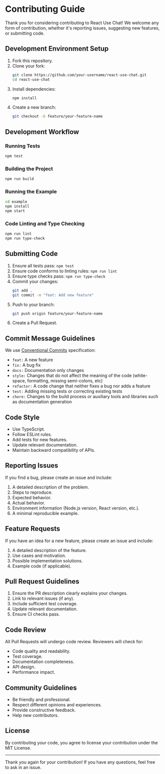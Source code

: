 # Contributing Guide

Thank you for considering contributing to React Use Chat! We welcome any form of contribution, whether it's reporting issues, suggesting new features, or submitting code.

## Development Environment Setup

1.  Fork this repository.
2.  Clone your fork:
    ```bash
    git clone https://github.com/your-username/react-use-chat.git
    cd react-use-chat
    ```
3.  Install dependencies:
    ```bash
    npm install
    ```
4.  Create a new branch:
    ```bash
    git checkout -b feature/your-feature-name
    ```

## Development Workflow

### Running Tests

```bash
npm test
```

### Building the Project

```bash
npm run build
```

### Running the Example

```bash
cd example
npm install
npm start
```

### Code Linting and Type Checking

```bash
npm run lint
npm run type-check
```

## Submitting Code

1.  Ensure all tests pass: `npm test`
2.  Ensure code conforms to linting rules: `npm run lint`
3.  Ensure type checks pass: `npm run type-check`
4.  Commit your changes:
    ```bash
    git add .
    git commit -m "feat: Add new feature"
    ```
5.  Push to your branch:
    ```bash
    git push origin feature/your-feature-name
    ```
6.  Create a Pull Request.

## Commit Message Guidelines

We use [Conventional Commits](https://www.conventionalcommits.org/) specification:

-   `feat:` A new feature
-   `fix:` A bug fix
-   `docs:` Documentation only changes
-   `style:` Changes that do not affect the meaning of the code (white-space, formatting, missing semi-colons, etc)
-   `refactor:` A code change that neither fixes a bug nor adds a feature
-   `test:` Adding missing tests or correcting existing tests
-   `chore:` Changes to the build process or auxiliary tools and libraries such as documentation generation

## Code Style

-   Use TypeScript.
-   Follow ESLint rules.
-   Add tests for new features.
-   Update relevant documentation.
-   Maintain backward compatibility of APIs.

## Reporting Issues

If you find a bug, please create an issue and include:

1.  A detailed description of the problem.
2.  Steps to reproduce.
3.  Expected behavior.
4.  Actual behavior.
5.  Environment information (Node.js version, React version, etc.).
6.  A minimal reproducible example.

## Feature Requests

If you have an idea for a new feature, please create an issue and include:

1.  A detailed description of the feature.
2.  Use cases and motivation.
3.  Possible implementation solutions.
4.  Example code (if applicable).

## Pull Request Guidelines

1.  Ensure the PR description clearly explains your changes.
2.  Link to relevant issues (if any).
3.  Include sufficient test coverage.
4.  Update relevant documentation.
5.  Ensure CI checks pass.

## Code Review

All Pull Requests will undergo code review. Reviewers will check for:

-   Code quality and readability.
-   Test coverage.
-   Documentation completeness.
-   API design.
-   Performance impact.

## Community Guidelines

-   Be friendly and professional.
-   Respect different opinions and experiences.
-   Provide constructive feedback.
-   Help new contributors.

## License

By contributing your code, you agree to license your contribution under the MIT License.

---

Thank you again for your contribution! If you have any questions, feel free to ask in an issue. 